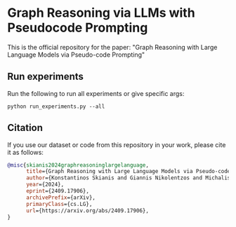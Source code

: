 # Graph Reasoning via LLMs with Pseudocode Prompting

This is the official repository for the paper: "Graph Reasoning with Large Language Models via Pseudo-code Prompting"

## Run experiments

Run the following to run all experiments or give specific args:

`python run_experiments.py --all`

## Citation

If you use our dataset or code from this repository in your work, please cite it as follows:

```bibtex
@misc{skianis2024graphreasoninglargelanguage,
      title={Graph Reasoning with Large Language Models via Pseudo-code Prompting},
      author={Konstantinos Skianis and Giannis Nikolentzos and Michalis Vazirgiannis},
      year={2024},
      eprint={2409.17906},
      archivePrefix={arXiv},
      primaryClass={cs.LG},
      url={https://arxiv.org/abs/2409.17906},
}
```
